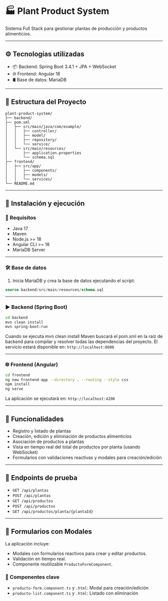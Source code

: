 
# 🏭 Plant Product System

Sistema Full Stack para gestionar plantas de producción y productos alimenticios.

---

## ⚙️ Tecnologías utilizadas

- 📦 Backend: Spring Boot 3.4.1 + JPA + WebSocket
- 🌐 Frontend: Angular 18
- 🛢️ Base de datos: MariaDB

---

## 📁 Estructura del Proyecto

```
plant-product-system/
├── backend/
├── pom.xml
│   ├── src/main/java/com/example/
│   │   ├── controller/
│   │   ├── model/
│   │   ├── repository/
│   │   └── service/
│   └── src/main/resources/
│       ├── application.properties
│       └── schema.sql
├── frontend/
│   ├── src/app/
│   │   ├── components/
│   │   ├── models/
│   │   └── services/
└── README.md
```

---

## 🚀 Instalación y ejecución

### 🔧 Requisitos

- Java 17
- Maven
- Node.js >= 18
- Angular CLI >= 18
- MariaDB Server

---

### 🛠️ Base de datos

1. Inicia MariaDB y crea la base de datos ejecutando el script:

```sql
source backend/src/main/resources/schema.sql
```

---

### ▶️ Backend (Spring Boot)

```bash
cd backend
mvn clean install
mvn spring-boot:run
```
Cuando se ejecuta mvn clean install Maven buscará el pom.xml en la raíz de backend para compilar y resolver todas las dependencias del proyecto.
El servicio estará disponible en: `http://localhost:8080`

---

### 🌐 Frontend (Angular)

```bash
cd frontend
ng new frontend-app --directory . --routing --style css
npm install
ng serve
```

La aplicación se ejecutará en: `http://localhost:4200`

---

## 🔄 Funcionalidades

- Registro y listado de plantas
- Creación, edición y eliminación de productos alimenticios
- Asociación de productos a plantas
- Vista en tiempo real del total de productos por planta (usando WebSocket)
- Formularios con validaciones reactivas y modales para creación/edición

---

## 🧪 Endpoints de prueba

- `GET /api/plantas`
- `POST /api/plantas`
- `GET /api/productos`
- `POST /api/productos`
- `GET /api/productos/planta/{plantaId}`

---

## 🧩 Formularios con Modales

La aplicación incluye:
- Modales con formularios reactivos para crear y editar productos.
- Validación en tiempo real.
- Componente reutilizable `ProductoFormComponent`.

### 📍 Componentes clave

- `producto-form.component.ts` y `.html`: Modal para creación/edición
- `producto-list.component.ts` y `.html`: Listado con eliminación

